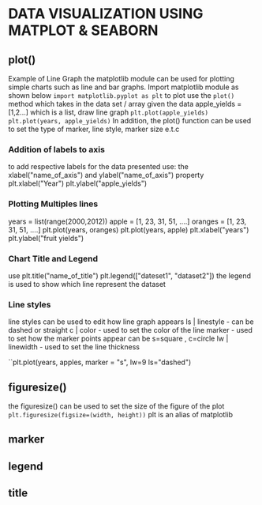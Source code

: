 # DATA VISUALIZATION USING MATPLOT & SEABORN

## plot()
Example of Line Graph
the matplotlib module can be used for plotting simple charts such as line  and bar graphs. Import matplotlib module as shown below
``import matplotlib.pyplot as plt``
to plot use the ``plot()`` method which takes in the data set / array
given the data apple_yields = [1,2...] which is a list, draw line graph
``plt.plot(apple_yields)
plt.plot(years, apple_yields)``
In addition, the plot() function can be used to set the type of marker, line style, marker size e.t.c

### Addition of labels to axis
to add respective labels for the data presented use:
the xlabel("name_of_axis") and ylabel("name_of_axis") property
plt.xlabel("Year")
plt.ylabel("apple_yields")

### Plotting Multiples lines
years = list(range(2000,2012))
apple = [1, 23, 31, 51, ....]
oranges = [1, 23, 31, 51, ....]
plt.plot(years, oranges)
plt.plot(years, apple)
plt.xlabel("years")
plt.ylabel("fruit yields")

### Chart Title and Legend
use
plt.title("name_of_title")
plt.legend(["dateset1", "dataset2"])
the legend is used to show which line represent the dataset

### Line styles 
line styles can be used to edit how line graph appears
ls | linestyle - can be dashed or straight
c | color - used to set the color of the line
marker - used to set how the marker points appear can be s=square , c=circle
lw | linewidth - used to set the line thickness

``plt.plot(years, apples, marker = "s", lw=9 ls="dashed")

## figuresize()
the figuresize() can be used to set the size of the figure of the plot
``plt.figuresize(figsize=(width, height))``
plt is an alias of matplotlib

## marker


## legend

## title

